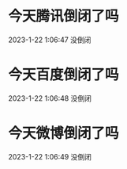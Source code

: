 # 今天腾讯倒闭了吗

2023-1-22 1:06:47 没倒闭

# 今天百度倒闭了吗

2023-1-22 1:06:48 没倒闭

# 今天微博倒闭了吗

2023-1-22 1:06:49 没倒闭

